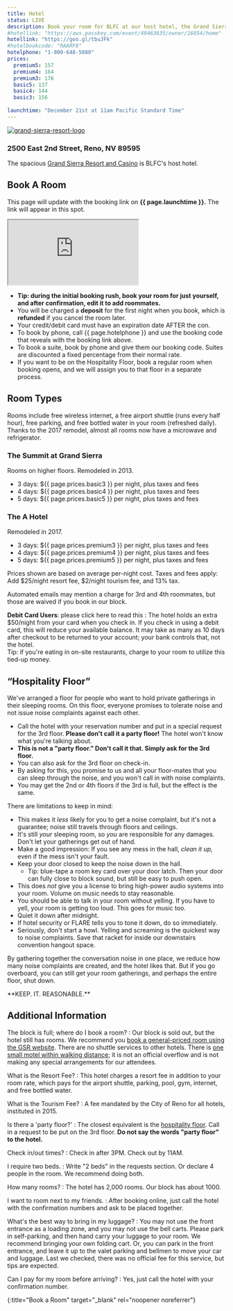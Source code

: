 ```yaml
---
title: Hotel
status: LIVE
description: Book your room for BLFC at our host hotel, the Grand Sierra Resort. 
#hotellink: "https://aws.passkey.com/event/49463635/owner/16854/home"
hotellink: "https://goo.gl/tbuJFk"
#hotelbookcode: "RAARF8"
hotelphone: "1-800-648-5080"
prices:
  premium5: 157
  premium4: 164
  premium3: 176
  basic5: 137
  basic4: 144
  basic3: 156
  
launchtime: "December 21st at 11am Pacific Standard Time"
---
```

<div class="page-wrapper">
<div id="hotel-thehotel" class="fullwidth textcenter chunk-imgbg" style="margin:0;background-image:url(/wp-content/uploads/hotel_bap.jpg);">

<a href="http://www.grandsierraresort.com/" target="_blank"><img class="aligncenter" src="https://www.goblfc.org/wp-content/uploads/grand-sierra-resort-logo-512x150.png" alt="grand-sierra-resort-logo"></a>

<h3>2500 East 2nd Street, Reno, NV 89595</h3>

The spacious <a href="http://www.grandsierraresort.com/" target="_blank">Grand Sierra Resort and Casino</a> is BLFC's host hotel.

<!--<p><a href="https://www.google.com/maps/place/2500+E+2nd+St/@39.5231615,-119.7797565,17z/data=!3m1!4b1!4m2!3m1!1s0x80993f5b7a9a2d7d:0x801e4538bfd9d6ed" target="_blank"><img src="/wp-content/uploads/maps_google.png" alt="Google Maps" width="50" height="50"></a> <a href="bingmaps:///?vcp=39.52341~-119.778689&amp;vlvl=18&amp;bb=-119.783984~-119.773393_39.525684~39.521136&amp;sty=r&amp;trfc=0&amp;q=2500 East&amp;where=&amp;nc=&amp;sbb=-119.783984~-119.773393_39.525684~39.521136" target="_blank"><img src="/wp-content/uploads/maps_windows.png" alt="Windows 8 Maps" width="50" height="50"></a> <a href="http://www.bing.com/maps/?v=2&amp;cp=39.522690~-119.779091&amp;lvl=16&amp;sty=r&amp;q=2500%20E%202nd%20St%2C%20Reno%2C%20Nevada%2C%20United%20States&amp;form=LMLTCC" target="_blank"><img src="/wp-content/uploads/maps_bing.jpg" alt="Bing Maps" width="50" height="50"></a> <a href="https://maps.yahoo.com/businesses/?lat=39.526901200975125&amp;lon=-119.7805666923523&amp;bb=39.531435987760496%2C-119.79090929031372%2C39.52238266995704%2C-119.77022409439087&amp;n=2500%20E%202nd%20St%2C%20Reno%2C%20NV%2089502&amp;bid=29883366&amp;b=Grand%20Sierra%20Resort%20and%20Casino" target="_blank"><img src="/wp-content/uploads/maps_yahoo.jpg" alt="Yahoo Maps" width="50" height="50"></a>-->
<div class="clear"></div></div></div>

## Book A Room

This page will update with the booking link on **{{ page.launchtime }}.** The link will appear in this spot.

<iframe src="https://google.com"></iframe>

<!--uncomment this line at 11am
<a title="Book a Room" target="_blank" rel="noopener noreferrer" href="https://goo.gl/tbuJFk">Book A Room</a>
-->

- **Tip: during the initial booking rush, book your room for just yourself, and after confirmation, edit it to add roommates.**
- You will be charged a **deposit** for the first night when you book, which is **refunded** if you cancel the room later.
- Your credit/debit card must have an expiration date AFTER the con.
- To book by phone, call {{ page.hotelphone }} and use the booking code that reveals with the booking link above.
- To book a suite, book by phone and give them our booking code. Suites are discounted a fixed percentage from their normal rate.
- If you want to be on the Hospitality Floor, book a regular room when booking opens, and we will assign you to that floor in a separate process.

## Room Types

Rooms include free wireless internet, a free airport shuttle (runs every half hour), free parking, and free bottled water in your room (refreshed daily). Thanks to the 2017 remodel, almost all rooms now have a microwave and refrigerator.

### The Summit at Grand Sierra
Rooms on higher floors. Remodeled in 2013.
- 3 days: ${{ page.prices.basic3 }} per night, plus taxes and fees
- 4 days: ${{ page.prices.basic4 }} per night, plus taxes and fees
- 5 days: ${{ page.prices.basic5 }} per night, plus taxes and fees

### The A Hotel
Remodeled in 2017.
- 3 days: ${{ page.prices.premium3 }} per night, plus taxes and fees
- 4 days: ${{ page.prices.premium4 }} per night, plus taxes and fees
- 5 days: ${{ page.prices.premium5 }} per night, plus taxes and fees

Prices shown are based on average per-night cost. Taxes and fees apply: Add $25/night resort fee, $2/night tourism fee, and 13% tax.

Automated emails may mention a charge for 3rd and 4th roommates, but those are waived if you book in our block.

<div class="accordion-list">

**Debit Card Users**\: please click here to read this
: The hotel holds an extra $50/night from your card when you check in. If you check in using a debit card, this will reduce your available balance. It may take as many as 10 days after checkout to be returned to your account; your bank controls that, not the hotel.
<br>Tip\: if you're eating in on-site restaurants, charge to your room to utilize this tied-up money.

</div>

<div class="clear"></div></div></div>
<div id="hospitality" class="one_full"><h2><span>“Hospitality Floor”</span></h2><div class="page-wrapper">
<p>We've arranged a floor for people who want to hold private gatherings in their sleeping rooms. On this floor, everyone promises to tolerate noise and not issue noise complaints against each other.

- Call the hotel with your reservation number and put in a special request for the 3rd floor. **Please don't call it a party floor!** The hotel won't know what you're talking about.
- **This is not a "party floor." Don't call it that. Simply ask for the 3rd floor.**
- You can also ask for the 3rd floor on check-in.
- By asking for this, you promise to us and all your floor-mates that you can sleep through the noise, and you won't call in with noise complaints.
- You may get the 2nd or 4th floors if the 3rd is full, but the effect is the same.

<p>There are limitations to keep in mind:
<ul>
<li>This makes it <em>less</em> likely for you to get a noise complaint, but it's not a guarantee; noise still travels through floors and ceilings.</li>
<li>It's still <em>your</em> sleeping room, so <em>you</em> are responsible for any damages. Don't let your gatherings get out of hand.</li>
<li>Make a good impression: If you see any mess in the hall, <em>clean it up,</em> even if the mess isn't your fault.</li>
<li>Keep your door closed to keep the noise down in the hall. <ul><li>Tip: blue-tape a room key card over your door latch. Then your door can fully close to block sound, but still be easy to push open.</li></ul></li>
<li>This does <em>not</em> give you a license to bring high-power audio systems into your room. Volume on music needs to stay reasonable.</li>
<li>You should be able to talk in your room without yelling. If you have to yell, your room is getting too loud. This goes for music too.</li>
<li>Quiet it down after midnight.</li>
<li>If hotel security or FLARE tells you to tone it down, do so immediately.</li>
<li>Seriously, don't start a howl. Yelling and screaming is the quickest way to noise complaints. Save that racket for inside our downstairs convention hangout space.</li>

</ul>
<p>By gathering together the conversation noise in one place, we reduce how many noise complaints are created, and the hotel likes that. But if you go overboard, you can still get your room gatherings, and perhaps the entire floor, shut down.<p>**KEEP. IT. REASONABLE.**
<div class="clear"></div></div></div>

<div id="hotel-faq" class="one_full"><h2><span>Additional Information</span></h2><div class="page-wrapper">


<div class="accordion-list">

The block is full; where do I book a room?
: Our block is sold out, but the hotel still has rooms. We recommend you <a href="http://rooms.grandsierraresort.com" target="_blank">book a general-priced room using the GSR website</a>. There are no shuttle services to other hotels. There is <a href="https://www.google.com/maps/place/Baymont+Inn+and+Suites+Reno/@39.5214178,-119.7871447,15.75z/data=!4m8!3m7!1s0x0:0xd92b572278d291d6!5m2!1s2017-06-01!2i4!8m2!3d39.5197985!4d-119.7870469">one small motel within walking distance</a>; it is not an official overflow and is not making any special arrangements for our attendees.

What is the Resort Fee?
: This hotel charges a resort fee in addition to your room rate, which pays for the airport shuttle, parking, pool, gym, internet, and free bottled water.

What is the Tourism Fee?
: A fee mandated by the City of Reno for all hotels, instituted in 2015.

Is there a 'party floor?'
: The closest equivalent is the <a href="#hospitality">hospitality floor</a>. Call in a request to be put on the 3rd floor. **Do not say the words "party floor" to the hotel.**

Check in/out times?
: Check in after 3PM. Check out by 11AM.

I require two beds.
: Write "2 beds" in the requests section. Or declare 4 people in the room. We recommend doing both.

How many rooms?
: The hotel has 2,000 rooms. Our block has about 1000.

I want to room next to my friends.
: After booking online, just call the hotel with the confirmation numbers and ask to be placed together.

What's the best way to bring in my luggage?
: You may not use the front entrance as a loading zone, and you may not use the bell carts. Please park in self-parking, and then hand carry your luggage to your room. We recommend bringing your own folding cart.
  Or, you can park in the front entrance, and leave it up to the valet parking and bellmen to move your car and luggage. Last we checked, there was no official fee for this service, but tips are expected.

Can I pay for my room before arriving?
: Yes, just call the hotel with your confirmation number.

</div>

[hotellink]: https://goo.gl/tbuJFk
{:title="Book a Room" target="_blank" rel="noopener noreferrer"}
